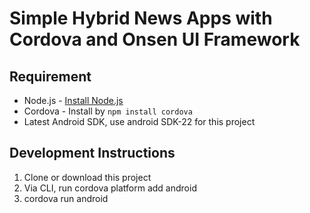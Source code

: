 Simple Hybrid News Apps with Cordova and Onsen UI Framework
====

## Requirement

* Node.js - [Install Node.js](http://nodejs.org)
* Cordova - Install by `npm install cordova`
* Latest Android SDK, use android SDK-22 for this project

## Development Instructions

1. Clone or download this project
2. Via CLI, run cordova platform add android
3. cordova run android
